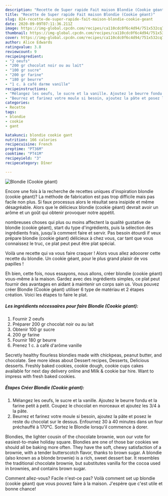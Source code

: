 ```yaml
---
description: "Recette de Super rapide Fait maison Blondie (Cookie géant)"
title: "Recette de Super rapide Fait maison Blondie (Cookie géant)"
slug: 824-recette-de-super-rapide-fait-maison-blondie-cookie-geant
date: 2020-09-09T07:11:36.211Z
image: https://img-global.cpcdn.com/recipes/ca110cdc0f6c4d94/751x532cq70/blondie-cookie-geant-photo-principale-de-la-recette.jpg
thumbnail: https://img-global.cpcdn.com/recipes/ca110cdc0f6c4d94/751x532cq70/blondie-cookie-geant-photo-principale-de-la-recette.jpg
cover: https://img-global.cpcdn.com/recipes/ca110cdc0f6c4d94/751x532cq70/blondie-cookie-geant-photo-principale-de-la-recette.jpg
author: Alice Edwards
ratingvalue: 3.8
reviewcount: 9
recipeingredient:
- "2 oeufs"
- "200 gr chocolat noir ou au lait"
- "100 gr sucre"
- "200 gr farine"
- "180 gr beurre"
- "1 c. à café darme vanille"
recipeinstructions:
- "Mélangez les oeufs, le sucre et la vanille. Ajoutez le beurre fondu et la farine petit à petit. Coupez le chocolat en morceaux et ajoutez les 3/4 à la pâte."
- "Beurrez et farinez votre moule si besoin, ajoutez la pâte et posez le reste du chocolat sur le dessus. Enfournez 30 à 40 minutes dans un four préchauffé à 170°C. Sortez le Blondie lorsqu&#39;il commence à dorer."
categories:
- Recette
tags:
- blondie
- cookie
- gant

katakunci: blondie cookie gant 
nutrition: 166 calories
recipecuisine: French
preptime: "PT36M"
cooktime: "PT41M"
recipeyield: "3"
recipecategory: Dîner

---
```



![Blondie (Cookie géant)](https://img-global.cpcdn.com/recipes/ca110cdc0f6c4d94/751x532cq70/blondie-cookie-geant-photo-principale-de-la-recette.jpg)

Encore une fois à la recherche de recettes uniques d'inspiration blondie (cookie géant)? La méthode de fabrication est pas trop difficile mais pas facile non plus. Si faux processus alors le résultat sera insipide et même désagréable. Alors que le délicieux blondie (cookie géant) devrait avoir un arôme et un goût qui obtenir provoquer notre appétit.

nombreuses choses qui plus ou moins affectent la qualité gustative de blondie (cookie géant), start du type d'ingrédients, puis la sélection des ingrédients frais, jusqu'à comment faire et servir. Pas besoin étourdi if veux prépare blondie (cookie géant) délicieux à chez vous, car tant que vous connaissez le truc, ce plat peut peut être plat spécial.

Voilà une recette qui va vous faire craquer ! Alors vous allez adooorer cette recette du blondie. Un cookie géant, pour le plus grand plaisir de vos papilles !


Eh bien, cette fois, nous essayons, nous allons, créer blondie (cookie géant) vous-même à la maison. Gardez avec des ingrédients simples, ce plat peut fournir des avantages en aidant à maintenir un corps sain us. Vous pouvez créer Blondie (Cookie géant) utiliser 6 type de matériau et 2 étapes création. Voici les étapes to faire le plat.

<!--inarticleads1-->

##### Les ingrédients nécessaires pour faire Blondie (Cookie géant):

1. Fournir 2 oeufs
1. Préparer 200 gr chocolat noir ou au lait
1. Obtenir 100 gr sucre
1.  200 gr farine
1. Fournir 180 gr beurre
1. Prenez 1 c. à café d&#39;arôme vanille


Secretly healthy flourless blondies made with chickpeas, peanut butter, and chocolate. See more ideas about Dessert recipes, Desserts, Delicious desserts. Freshly baked cookies, cookie dough, cookie cups cakes available for next day delivery online and Milk &amp; cookie bar hire. Want to impress with fresh baked cookies. 

<!--inarticleads2-->

##### Étapes Créer Blondie (Cookie géant):

1. Mélangez les oeufs, le sucre et la vanille. Ajoutez le beurre fondu et la farine petit à petit. Coupez le chocolat en morceaux et ajoutez les 3/4 à la pâte.
1. Beurrez et farinez votre moule si besoin, ajoutez la pâte et posez le reste du chocolat sur le dessus. Enfournez 30 à 40 minutes dans un four préchauffé à 170°C. Sortez le Blondie lorsqu&#39;il commence à dorer.


Blondies, the lighter cousin of the chocolate brownie, won our vote for easiest-to-make holiday square. Blondies are one of those bar cookies we should all be baking more often. They have the soft, chewy satisfaction of a brownie, with a tender butterscotch flavor, thanks to brown sugar. A blondie (also known as a blonde brownie) is a rich, sweet dessert bar. It resembles the traditional chocolate brownie, but substitutes vanilla for the cocoa used in brownies, and contains brown sugar. 


Comment allez-vous? Facile n'est-ce pas? Voilà comment set up blondie (cookie géant) que vous pouvez faire à la maison. J'espère que c'est utile et bonne chance!
